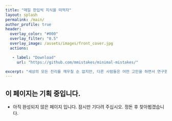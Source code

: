 ```yaml
---
title: "매일 한입씩 지식을 떠먹자"
layout: splash
permalink: /main/
author_profile: true
header:
  overlay_color: "#000"
  overlay_filter: "0.5"
  overlay_image: /assets/images/front_cover.jpg
  actions:

   - label: "Download"
     url: "https://github.com/mmistakes/minimal-mistakes/"

excerpt: "세상의 모든 진리를 깨우칠 순 없지만, 다른 사람들은 어떤 고민을 하면서 연구했는지, 그 고민의 결과물은 어떤식으로 report 했고 지금 우리가 사는 세상에 어떻게 적용될 수 있는지를 탐구합니다."
---
```




## 이 페이지는 기획 중입니다. 

- 아직 완성되지 않은 페이지 입니다. 잠시만 기다려 주십시오. 정돈 후 찾아뵙겠습니다.